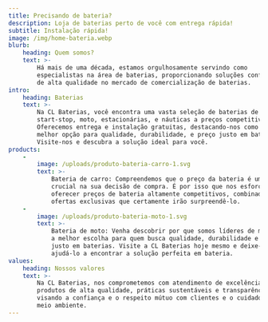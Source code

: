 ```yaml
---
title: Precisando de bateria?
description: Loja de baterias perto de você com entrega rápida!
subtitle: Instalação rápida!
image: /img/home-bateria.webp
blurb:
    heading: Quem somos?
    text: >-
        Há mais de uma década, estamos orgulhosamente servindo como
        especialistas na área de baterias, proporcionando soluções confiáveis e
        de alta qualidade no mercado de comercialização de baterias.
intro:
    heading: Baterias
    text: >-
        Na CL Baterias, você encontra uma vasta seleção de baterias de carro,
        start-stop, moto, estacionárias, e náuticas a preços competitivos.
        Oferecemos entrega e instalação gratuitas, destacando-nos como sua
        melhor opção para qualidade, durabilidade, e preço justo em baterias.
        Visite-nos e descubra a solução ideal para você.
products:
    -
        image: /uploads/produto-bateria-carro-1.svg
        text: >-
            Bateria de carro: Compreendemos que o preço da bateria é um fator
            crucial na sua decisão de compra. É por isso que nos esforçamos para
            oferecer preços de bateria altamente competitivos, combinados com
            ofertas exclusivas que certamente irão surpreendê-lo.
    -
        image: /uploads/produto-bateria-moto-1.svg
        text: >-
            Bateria de moto: Venha descobrir por que somos líderes de mercado e
            a melhor escolha para quem busca qualidade, durabilidade e preço
            justo em baterias. Visite a CL Baterias hoje mesmo e deixe-nos
            ajudá-lo a encontrar a solução perfeita em bateria.
values:
    heading: Nossos valores
    text: >-
        Na CL Baterias, nos comprometemos com atendimento de excelência,
        produtos de alta qualidade, práticas sustentáveis e transparência total,
        visando a confiança e o respeito mútuo com clientes e o cuidado com o
        meio ambiente.
---
```

